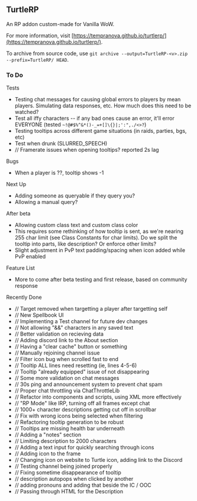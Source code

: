 ## TurtleRP

An RP addon custom-made for Vanilla WoW.

For more information, visit [https://tempranova.github.io/turtlerp/](https://tempranova.github.io/turtlerp/).

To archive from source code, use `git archive --output=TurtleRP-<v>.zip --prefix=TurtleRP/ HEAD`.

### To Do

Tests

- Testing chat messages for causing global errors to players by mean players. Simulating data responses, etc. How much does this need to be watched?
- Test all iffy characters -- if any bad ones cause an error, it'll error EVERYONE (tested `~!@#$%^&*()-_=+[]\{}|;':",./<>?`)
- Testing tooltips across different game situations (in raids, parties, bgs, etc)
- Test when drunk (SLURRED_SPEECH)
- // Framerate issues when opening tooltips? reported 2s lag

Bugs

- When a player is ??, tooltip shows -1

Next Up

- Adding someone as queryable if they query you?
- Allowing a manual query?

After beta

- Allowing custom class text and custom class color
 - This requires some rethinking of how tooltip is sent, as we're nearing 255 char limit (see Class Constants for char limits). Do we split the tooltip into parts, like description? Or enforce other limits?
- Slight adjustment in PvP text padding/spacing when icon added while PvP enabled

Feature List

- More to come after beta testing and first release, based on community response

Recently Done

- // Target removed when targetting a player after targetting self
- // New Spellbook UI
- // Implementing a Test channel for future dev changes
- // Not allowing "&&" characters in any saved text
- // Better validation on recieving data
- // Adding discord link to the About section
- // Having a "clear cache" button or something
- // Manually rejoining channel issue
- // Filter icon bug when scrolled fast to end
- // Tooltip ALL lines need resetting (ie, lines 4-5-6)
- // Tooltip "already equipped" issue of not disappearing
- // Some more validation on chat messages
- // 30s ping and announcement system to prevent chat spam
- // Proper chat throttling via ChatThrottleLib
- // Refactor into components and scripts, using XML more effectively
- // "RP Mode" like IRP, turning off all frames except chat
- // 1000+ character descriptions getting cut off in scrollbar
- // Fix with wrong icons being selected when filtering
- // Refactoring tooltip generation to be robust
- // Tooltips are missing health bar underneath
- // Adding a "notes" section
- // Limiting description to 2000 characters
- // Adding a text input for quickly searching through icons
- // Adding icon to the frame
- // Changing icon on website to Turtle icon, adding link to the Discord
- // Testing channel being joined properly
- // Fixing sometime disappearance of tooltip
- // description autopops when clicked by another
- // adding pronouns and adding that beside the IC / OOC
- // Passing through HTML for the Description
